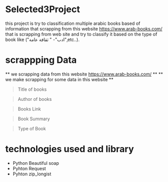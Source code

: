 # Selected3Project
this project is try to classification multiple arabic books based of information that scrapping from this website https://www.arab-books.com/
that is scrapping from web site and try to classify it based on the type of book like ("ادب"- " ثقافة عامة",etc..).

# scrappping Data
** we scrapping data from this website https://www.arab-books.com/ **
** we make scrapping for some data in this website **

> Title of books

> Author of books


> Books Link


> Book Summary 


> Type of Book 

# technologies used and library
- Python Beautiful soap
- Pyhton Request
- Pyhton zip_longist
 
 

